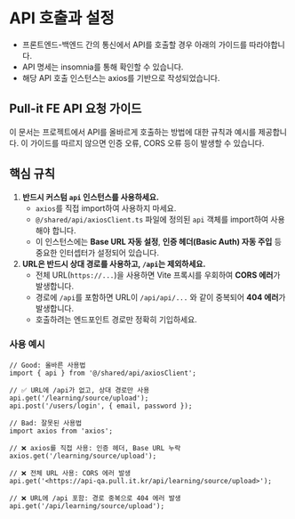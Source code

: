 # API 호출과 설정
- 프론트엔드-백엔드 간의 통신에서 API를 호출할 경우 아래의 가이드를 따라야합니다.
- API 명세는 insomnia를 통해 확인할 수 있습니다.
- 해당 API 호출 인스턴스는 axios를 기반으로 작성되었습니다.

## Pull-it FE API 요청 가이드
이 문서는 프로젝트에서 API를 올바르게 호출하는 방법에 대한 규칙과 예시를 제공합니다. 이 가이드를 따르지 않으면 인증 오류, CORS 오류 등이 발생할 수 있습니다.

## 핵심 규칙

1. **반드시 커스텀 `api` 인스턴스를 사용하세요.**
    - `axios`를 직접 import하여 사용하지 마세요.
    - `@/shared/api/axiosClient.ts` 파일에 정의된 `api` 객체를 import하여 사용해야 합니다.
    - 이 인스턴스에는 **Base URL 자동 설정**, **인증 헤더(Basic Auth) 자동 주입** 등 중요한 인터셉터가 설정되어 있습니다.
2. **URL은 반드시 상대 경로를 사용하고, `/api`는 제외하세요.**
    - 전체 URL(`https://...`)을 사용하면 Vite 프록시를 우회하여 **CORS 에러**가 발생합니다.
    - 경로에 `/api`를 포함하면 URL이 `/api/api/...` 와 같이 중복되어 **404 에러**가 발생합니다.
    - 호출하려는 엔드포인트 경로만 정확히 기입하세요.

### 사용 예시

```tsx
// Good: 올바른 사용법
import { api } from '@/shared/api/axiosClient';

// ✅ URL에 /api가 없고, 상대 경로만 사용
api.get('/learning/source/upload');
api.post('/users/login', { email, password });

// Bad: 잘못된 사용법
import axios from 'axios';

// ❌ axios를 직접 사용: 인증 헤더, Base URL 누락
axios.get('/learning/source/upload');

// ❌ 전체 URL 사용: CORS 에러 발생
api.get('<https://api-qa.pull.it.kr/api/learning/source/upload>');

// ❌ URL에 /api 포함: 경로 중복으로 404 에러 발생
api.get('/api/learning/source/upload');

```